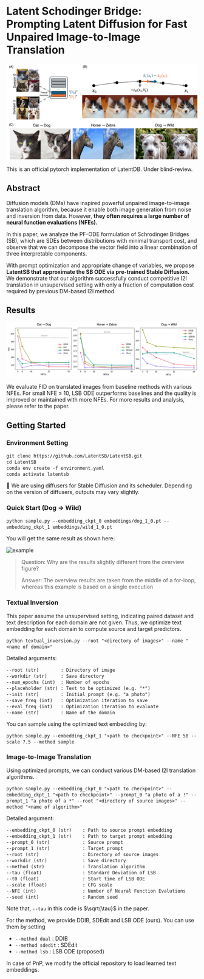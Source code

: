 # Latent Schodinger Bridge: Prompting Latent Diffusion for Fast Unpaired Image-to-Image Translation

![overview](figures/overview.jpg)

This is an official pytorch implementation of LatentDB. Under blind-review.


## Abstract
Diffusion models (DMs) have inspired powerful unpaired image-to-image translation algorithm,
because it enable both image generation from noise and inversion from data.
However, **they often requires a large number of neural function evaluations (NFEs).**

In this paper, we analyze the PF-ODE formulation of Schrodinger Bridges (SB),
which are SDEs between distributions with minimal transport cost, and observe that
we can decompose the vector field into a linear combination of three interpretable components.

With prompt optimization and appropriate change of variables, we propose **LatentSB that approximate the SB ODE via pre-trained Stable Diffusion.**
We demonstrate that our algorithm successfully conduct competitive I2I translation in unsupervised setting
with only a fraction of computation cost required by previous DM-based I2I method.

## Results
![result](figures/nfe_fid.jpg)

We evaluate FID on translated images from baseline methods with various NFEs. For small NFE ≤ 10, LSB ODE outperforms baselines and the quality is improved or maintained with more NFEs. For more results and analysis, please refer to the paper.


## Getting Started

### Environment Setting
```
git clone https://github.com/LatentSB/LatentSB.git
cd LatentSB
conda env create -f environment.yaml
conda activate latentsb
```

📝 We are using diffusers for Stable Diffusion and its scheduler. Depending on the version of diffusers, outputs may vary slightly.

### Quick Start (Dog $\rightarrow$ Wild)
```
python sample.py --embedding_ckpt_0 embeddings/dog_1_0.pt --embedding_ckpt_1 embeddings/wild_1_0.pt
```

You will get the same result as shown here:

![example](figures/example.png)


> Question: Why are the results slightly different from the overview figure?
> 
> Answer: The overview results are taken from the middle of a for-loop, whereas this example is based on a single execution

### Textual Inversion
This paper assume the unsupervised setting, indicating paired dataset and text description for each domain are not given. Thus, we optimize text embedding for each domain to compute source and target predictors.

```
python textual_inversion.py --root "<directory of images>" --name "<name of domain>"
```

Detailed arguments:

```
--root (str)        : Directory of image
--workdir (str)     : Save directory
--num_epochs (int)  : Number of epochs
--placeholder (str) : Text to be optimized (e.g. "*")
--init (str)        : Initial prompt (e.g. "a photo")
--save_freq (int)   : Optimization iteration to save
--eval_freq (int)   : Optimization iteration to evaluate
--name (str)        : Name of the domain
```

You can sample using the optimized text embedding by:

```
python sample.py --embedding_ckpt_1 "<path to checkpoint>" --NFE 50 --scale 7.5 --method sample
```


### Image-to-Image Translation

Using optimized prompts, we can conduct various DM-based I2I translation algorithms.

```
python sample.py --embedding_ckpt_0 "<path to checkpoint>" --embedding_ckpt_1 "<path to checkpoint>" --prompt_0 "a photo of a !" --prompt_1 "a photo of a *" --root "<directory of source images>" --method "<name of algorithm>"
```


Detailed argument:
```
--embedding_ckpt_0 (str)    : Path to source prompt embedding
--embedding_ckpt_1 (str)    : Path to target prompt embedding
--prompt_0 (str)            : Source prompt 
--prompt_1 (str)            : Target prompt
--root (str)                : Directory of source images
--workdir (str)             : Save directory
--method (str)              : Translation algorithm
--tau (float)               : Standard Deviation of LSB
--t0 (float)                : Start time of LSB ODE
--scale (float)             : CFG scale
--NFE (int)                 : Number of Neural Function Evalutions
--seed (int)                : Random seed
```

Note that, `--tau` in this code is $\sqrt{\tau}$ in the paper.

For the method, we provide DDIB, SDEdit and LSB ODE (ours).
You can use them by setting
- `--method dual` : DDIB
- `--method sdedit` : SDEdit
- `--method lsb` : LSB ODE (proposed)

In case of PnP, we modify the official repository to load learned text embeddings.

